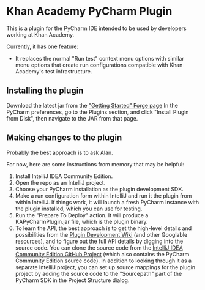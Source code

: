 # Khan Academy PyCharm Plugin

This is a plugin for the PyCharm IDE intended to be used by developers working at Khan Academy.

Currently, it has one feature:

* It replaces the normal "Run test" context menu options with similar menu options that create run
configurations compatible with Khan Academy's test infrastructure.

## Installing the plugin

Download the latest jar from the
["Getting Started" Forge page](https://sites.google.com/a/khanacademy.org/forge/for-developers/using-pycharm-at-khan-academy/getting-started-with-pycharm)
In the PyCharm preferences, go to the Plugins section, and click "Install Plugin from Disk", then
navigate to the JAR from that page.

## Making changes to the plugin

Probably the best approach is to ask Alan.

For now, here are some instructions from memory that may be helpful:

1. Install IntelliJ IDEA Community Edition.
2. Open the repo as an IntelliJ project.
3. Choose your PyCharm installation as the plugin development SDK.
4. Make a run configuration form within IntelliJ and run it the plugin from within IntelliJ. If
things work, it will launch a fresh PyCharm instance with the plugin installed, which you can use
for testing.
5. Run the "Prepare To Deploy" action. It will produce a KAPyCharmPlugin.jar file, which is the
plugin binary.
6. To learn the API, the best approach is to get the high-level details and possibilities from the
[Plugin Development Wiki](http://confluence.jetbrains.com/display/IDEADEV/PluginDevelopment) (and
other Googlable resources), and to figure out the full API details by digging into the source code.
You can clone the source code from the
[IntelliJ IDEA Community Edition GitHub Project](https://github.com/JetBrains/intellij-community)
(which also contains the PyCharm Community Edition source code). In addition to looking through it
as a separate IntelliJ project, you can set up source mappings for the plugin project by adding the
source code to the "Sourcepath" part of the PyCharm SDK in the Project Structure dialog.